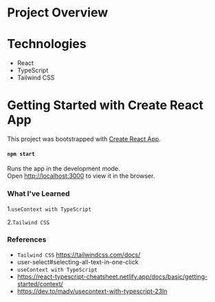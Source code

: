 # Project Overview


# Technologies
- React
- TypeScript
- Tailwind CSS

# Getting Started with Create React App

This project was bootstrapped with [Create React App](https://github.com/facebook/create-react-app).


#### `npm start`

Runs the app in the development mode.\
Open [http://localhost:3000](http://localhost:3000) to view it in the browser.


### What I've Learned
1.`useContext with TypeScript`

2.`Tailwind CSS`


### References

- `Tailwind CSS` https://tailwindcss.com/docs/
- user-select#selecting-all-text-in-one-click
- `useContext with TypeScript`
- https://react-typescript-cheatsheet.netlify.app/docs/basic/getting-started/context/
- https://dev.to/madv/usecontext-with-typescript-23ln
